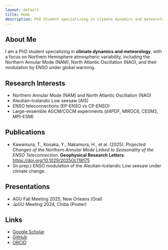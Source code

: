 ```yaml
---
layout: default
title: Home
description: PhD Student specializing in climate dynamics and meteorology, with a focus on Northern Hemisphere atmospheric variability
---
```


<section>
  <h2>About Me</h2>
  <p>
    I am a PhD student specializing in <strong>climate dynamics and meteorology</strong>,
    with a focus on Northern Hemisphere atmospheric variability, including the Northern Annular Mode (NAM),
    North Atlantic Oscillation (NAO), and their modulation by ENSO under global warming.
  </p>
</section>

<section>
  <h2>Research Interests</h2>
  <ul>
    <li>Northern Annular Mode (NAM) and North Atlantic Oscillation (NAO)</li>
    <li>Aleutian–Icelandic Low seesaw (AIS)</li>
    <li>ENSO teleconnections (EP-ENSO vs CP-ENSO)</li>
    <li>Large-ensemble AGCM/CGCM experiments (d4PDF, MIROC6, CESM2, MPI-ESM)</li>
  </ul>
</section>

<section>
  <h2>Publications</h2>
  <ul>
    <li>
      Kawamura, T., Kosaka, Y., Nakamura, H., et al. (2025). 
      <em>Projected Changes of the Northern Annular Mode Linked to Seasonality of the ENSO Teleconnection</em>. 
      <strong>Geophysical Research Letters</strong>. 
      <a href="https://doi.org/10.1029/2025GL118175" target="_blank">https://doi.org/10.1029/2025GL118175</a>
    </li>
    <li>
      (In prep.) ENSO modulation of the Aleutian–Icelandic Low seesaw under climate change.  
    </li>
  </ul>
</section>

<section>
  <h2>Presentations</h2>
  <ul>
    <li>AGU Fall Meeting 2025, New Orleans (Oral)</li>
    <li>JpGU Meeting 2024, Chiba (Poster)</li>
  </ul>
</section>

<section>
  <h2>Links</h2>
  <ul>
    <li><a href="https://scholar.google.com/" target="_blank">Google Scholar</a></li>
    <li><a href="https://github.com/" target="_blank">GitHub</a></li>
    <li><a href="https://orcid.org/" target="_blank">ORCID</a></li>
  </ul>
</section>